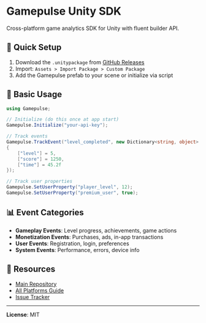 # Gamepulse Unity SDK

Cross-platform game analytics SDK for Unity with fluent builder API.

## 📱 Quick Setup

1. Download the `.unitypackage` from [GitHub Releases](https://github.com/gamepulse/gamepulse-sdk/releases)
2. Import: `Assets > Import Package > Custom Package`
3. Add the Gamepulse prefab to your scene or initialize via script

## 🚀 Basic Usage

```csharp
using Gamepulse;

// Initialize (do this once at app start)
Gamepulse.Initialize("your-api-key");

// Track events
Gamepulse.TrackEvent("level_completed", new Dictionary<string, object>
{
    ["level"] = 5,
    ["score"] = 1250,
    ["time"] = 45.2f
});

// Track user properties
Gamepulse.SetUserProperty("player_level", 12);
Gamepulse.SetUserProperty("premium_user", true);
```

## 📊 Event Categories

- **Gameplay Events**: Level progress, achievements, game actions
- **Monetization Events**: Purchases, ads, in-app transactions
- **User Events**: Registration, login, preferences
- **System Events**: Performance, errors, device info

## 🔗 Resources

- [Main Repository](https://github.com/gamepulse/gamepulse-sdk)
- [All Platforms Guide](https://github.com/gamepulse/gamepulse-sdk#quick-setup)
- [Issue Tracker](https://github.com/gamepulse/gamepulse-sdk/issues)

---

**License**: MIT
